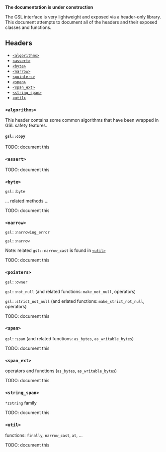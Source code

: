 **The documentation is under construction**



The GSL interface is very lightweight and exposed via a header-only library. This document attempts to document all of the headers and their exposed classes and functions.



## Headers

- [`<algorithms>`](#user-content-H-algorithms)
- [`<assert>`](#user-content-H-assert)
- [`<byte>`](#user-content-H-byte)
- [`<narrow>`](#user-content-H-narrow)
- [`<pointers>`](#user-content-H-pointers)
- [`<span>`](#user-content-H-span)
- [`<span_ext>`](#user-content-H-span_ext)
- [`<string_span>`](#user-content-H-string_span)
- [`<util>`](#user-content-H-util)



### <a name="H-algorithms"></a>`<algorithms>`

This header contains some common algorithms that have been wrapped in GSL safety features.

#### `gsl::copy`

TODO: document this

### <a name="H-assert"></a>`<assert>`

TODO: document this

### <a name="H-byte"></a>`<byte>`

`gsl::byte`

... related methods ...

TODO: document this

### <a name="H-narrow"></a>`<narrow>`

`gsl::narrowing_error`

`gsl::narrow`

Note: related `gsl::narrow_cast` is found in [`<util>`](#user-content-H-util)

TODO: document this

### <a name="H-pointers"></a>`<pointers>`

`gsl::owner`

`gsl::not_null` (and related functions: `make_not_null`, operators)

`gsl::strict_not_null` (and erlated functions: `make_strict_not_null`, operators)

TODO: document this

### <a name="H-span"></a>`<span>`

`gsl::span` (and related functions: `as_bytes`, `as_writable_bytes`)

TODO: document this

### <a name="H-span_ext"></a>`<span_ext>`

operators and functions (`as_bytes`, `as_writable_bytes`)

TODO: document this

### <a name="H-string_span"></a>`<string_span>`

`*zstring` family

TODO: document this

### <a name="H-util"></a>`<util>`

functions: `finally`, `narrow_cast`, `at`, ...

TODO: document this










